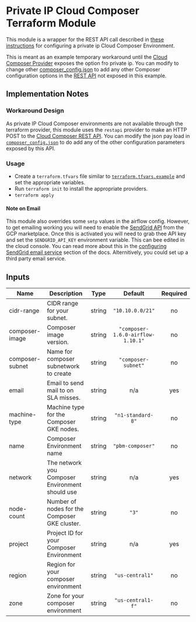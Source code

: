 # Private IP Cloud Composer Terraform Module
This module is a wrapper for the REST API call described in 
[these instructions](https://cloud.google.com/composer/docs/how-to/managing/configuring-private-ip)
for configuring a private ip Cloud Composer Environment.

This is meant as an example temporary workaround until the [Cloud Composer Provider](https://www.terraform.io/docs/providers/google/r/composer_environment.html) exposes the option fro private ip.
You can modify to change other [composer_config.json](config/composer_config.json) to add any other Composer configuration options in the [REST API](https://cloud.google.com/composer/docs/reference/rest/v1beta1/projects.locations.environments/create) not exposed  in this example.


## Implementation Notes

### Workaround Design
As private IP Cloud Composer environments are not available through
the terraform provider, this module uses the `restapi` provider to make
an HTTP POST to the [Cloud Composer REST API](https://cloud.google.com/composer/docs/reference/rest/).
You can modify the json pay load in [`composer_config.json`](./config/composer_config.json) to do 
add any of the other configuration parameters exposed by this API.

### Usage
- Create a `terraform.tfvars` file similar to [`terraform.tfvars.example`](./terraform.tfvars.example)
and set the appropriate variables.
- Run `terraform init` to install the appropriate providers.
- `terraform apply`

#### Note on Email
This module also overrides some `smtp` values in the airflow config. 
However, to get emailing working you will need to enable the [SendGrid API](https://console.cloud.google.com/marketplace/details/sendgrid-app/sendgrid-email?filter=solution-type:service&q=sendgrid%20email%20api&id=1943c2ef-912f-4529-af14-ba0bea3c0e96) from the GCP marketplace. Once this is activated you will need to grab thee API key and set the `SENDGRID_API_KEY` environment variable. This can bee edited in the cloud console. You can read more about this in the [configuring SendGrid email service](https://cloud.google.com/composer/docs/how-to/managing/creating#configuring_sendgrid_email_services) section of the docs.
Alternitively, you could set up a third party email service.

## Inputs

| Name | Description | Type | Default | Required |
|------|-------------|:----:|:-----:|:-----:|
| cidr-range | CIDR range for your subnet. | string | `"10.10.0.0/21"` | no |
| composer-image | Composer image version. | string | `"composer-1.6.0-airflow-1.10.1"` | no |
| composer-subnet | Name for composer subnetwork to create | string | `"composer-subnet"` | no |
| email | Email to send mail to on SLA misses. | string | n/a | yes |
| machine-type | Machine type for the Composer GKE nodes. | string | `"n1-standard-8"` | no |
| name | Composer Environment name | string | `"pbm-composer"` | no |
| network | The network you Composer Environment should use | string | n/a | yes |
| node-count | Number of nodes for the Composer GKE cluster. | string | `"3"` | no |
| project | Project ID for your Composer Environment | string | n/a | yes |
| region | Region for your composer environment | string | `"us-central1"` | no |
| zone | Zone for your composer environment | string | `"us-central1-f"` | no |
